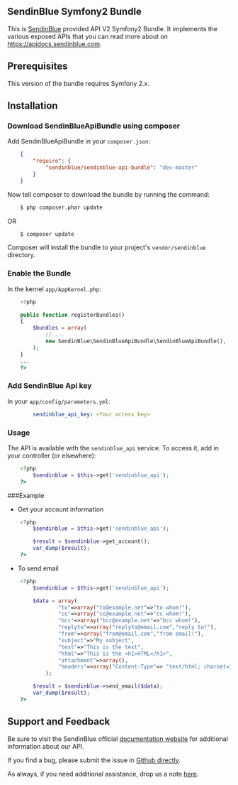 ## SendinBlue Symfony2 Bundle

This is [SendinBlue](https://www.sendinblue.com) provided API V2 Symfony2 Bundle. It implements the various exposed APIs that you can read more about on https://apidocs.sendinblue.com.


## Prerequisites

This version of the bundle requires Symfony 2.x.

## Installation

### Download SendinBlueApiBundle using composer

Add SendinBlueApiBundle in your `composer.json`:

```json
    {
        "require": {
            "sendinblue/sendinblue-api-bundle": "dev-master"
        }
    }
```

Now tell composer to download the bundle by running the command:

```bash
    $ php composer.phar update
```

OR

```bash
    $ composer update
```

Composer will install the bundle to your project's `vendor/sendinblue` directory.


### Enable the Bundle

In the kernel `app/AppKernel.php`:

```php
    <?php

    public function registerBundles()
    {
        $bundles = array(
            // ...
            new SendinBlue\SendinBlueApiBundle\SendinBlueApiBundle(),
        );
    }
    ...
    ?>
```


### Add SendinBlue Api key

In your `app/config/parameters.yml`:

```yaml
        sendinblue_api_key: <Your access key>
```


### Usage

The API is available with the `sendinblue_api` service.
To access it, add in your controller (or elsewhere):

```php
    <?php
        $sendinblue = $this->get('sendinblue_api');
    ?>
```

###Example

- Get your account information
```php
    <?php
        $sendinblue = $this->get('sendinblue_api');

        $result = $sendinblue->get_account();
        var_dump($result);
    ?>
```

- To send email
```php
    <?php
        $sendinblue = $this->get('sendinblue_api');

        $data = array(
                "to"=>array("to@example.net"=>"to whom!"),
                "cc"=>array("cc@example.net"=>"cc whom!"),
                "bcc"=>array("bcc@example.net"=>"bcc whom!"),
                "replyto"=>array("replyto@email.com","reply to!"),
                "from"=>array("from@email.com","from email!"),
                "subject"=>"My subject",
                "text"=>"This is the text",
                "html"=>"This is the <h1>HTML</h1>",
                "attachment"=>array(),
                "headers"=>array("Content-Type"=> "text/html; charset=iso-8859-1","X-Ewiufkdsjfhn"=> "hello","X-Custom" => "Custom")
            );

        $result = $sendinblue->send_email($data);
        var_dump($result);
    ?>
```

## Support and Feedback

Be sure to visit the SendinBlue official [documentation website](https://apidocs.sendinblue.com) for additional information about our API.

If you find a bug, please submit the issue in [Github directly](https://github.com/mailin-api/sendinblue-api-bundle/issues).

As always, if you need additional assistance, drop us a note [here](https://apidocs.sendinblue.com/support/).